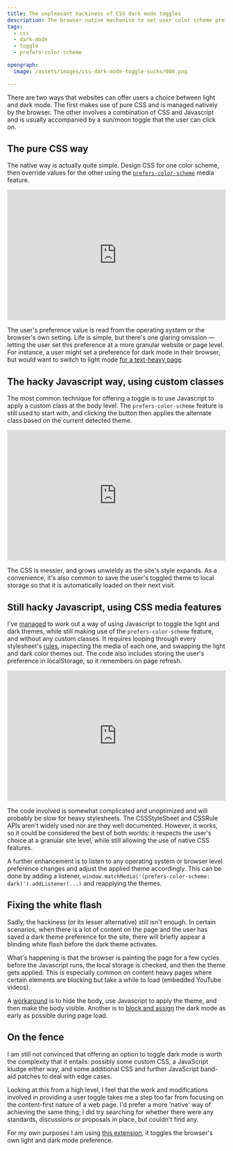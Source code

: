 ```yaml
---
title: The unpleasant hackiness of CSS dark mode toggles
description: The browser native mechanism to set user color scheme preference is at odds with user preference toggles.
tags:
  - css
  - dark-mode
  - toggle
  - prefers-color-scheme

opengraph:
  image: /assets/images/css-dark-mode-toggle-sucks/000.png

---
```


There are two ways that websites can offer users a choice between light and dark mode. The first makes use of pure CSS and is managed natively by the browser. The other involves a combination of CSS and Javascript and is usually accompanied by a sun/moon toggle that the user can click on. 

## The pure CSS way

The native way is actually quite simple. Design CSS for one color scheme, then override values for the other using the [`prefers-color-scheme`](https://developer.mozilla.org/en-US/docs/Web/CSS/@media/prefers-color-scheme) media feature. 



<iframe height="300" style="width: 100%;" scrolling="no" title="Dark mode Toggles - Pure CSS Way" src="https://codepen.io/mendhak/embed/myyWzPB?default-tab=" frameborder="no" loading="lazy" allowtransparency="true" allowfullscreen="true">
  See the Pen <a href="https://codepen.io/mendhak/pen/myyWzPB">
  Dark mode Toggles - Pure CSS Way</a> by mendhak (<a href="https://codepen.io/mendhak">@mendhak</a>)
  on <a href="https://codepen.io">CodePen</a>.
</iframe>


The user's preference value is read from the operating system or the browser's own setting. Life is simple, but there's one glaring omission — letting the user set this preference at a more granular website or page level. For instance, a user might set a preference for dark mode in their browser, but would want to switch to light mode [for a text-heavy page](https://graphicdesign.stackexchange.com/questions/15142/which-is-easier-on-the-eyes-dark-on-light-or-light-on-dark).  


## The hacky Javascript way, using custom classes

The most common technique for offering a toggle is to use Javascript to apply a custom class at the body level. The `prefers-color-scheme` feature is still used to start with, and clicking the button then applies the alternate class based on the current detected theme. 

<iframe height="300" style="width: 100%;" scrolling="no" title="Dark mode toggles - Hacky JS way" src="https://codepen.io/mendhak/embed/KwwWGgE?default-tab=" frameborder="no" loading="lazy" allowtransparency="true" allowfullscreen="true">
  See the Pen <a href="https://codepen.io/mendhak/pen/KwwWGgE">
  Dark mode toggles - Hacky JS way</a> by mendhak (<a href="https://codepen.io/mendhak">@mendhak</a>)
  on <a href="https://codepen.io">CodePen</a>.
</iframe>

The CSS is messier, and grows unwieldy as the site's style expands. As a convenience, it's also common to save the user's toggled theme to local storage so that it is automatically loaded on their next visit. 

## Still hacky Javascript, using CSS media features

I've [managed](https://stackoverflow.com/a/75124760/974369) to work out a way of using Javascript to toggle the light and dark themes, while still making use of the `prefers-color-scheme` feature, and without any custom classes. It requires looping through every stylesheet's [rules](https://developer.mozilla.org/en-US/docs/Web/API/CSSStyleSheet/cssRules), inspecting the media of each one, and swapping the light and dark color themes out. The code also includes storing the user's preference in localStorage, so it remembers on page refresh. 

<iframe height="300" style="width: 100%;" scrolling="no" title="Dark mode toggles - Hacky JS with CSS Media Features" src="https://codepen.io/mendhak/embed/ZYYeqKz?default-tab=" frameborder="no" loading="lazy" allowtransparency="true" allowfullscreen="true">
  See the Pen <a href="https://codepen.io/mendhak/pen/ZYYeqKz">
  Dark mode toggles - Hacky JS with CSS Media Features</a> by mendhak (<a href="https://codepen.io/mendhak">@mendhak</a>)
  on <a href="https://codepen.io">CodePen</a>.
</iframe>

The code involved is somewhat complicated and unoptimized and will probably be slow for heavy stylesheets. The CSSStyleSheet and CSSRule APIs aren't widely used nor are they well documented. However, it works, so it could be considered the best of both worlds: it respects the user's choice at a granular site level, while still allowing the use of native CSS features. 

A further enhancement is to listen to any operating system or browser level preference changes and adjust the applied theme accordingly. This can be done by adding a listener, `window.matchMedia('(prefers-color-scheme: dark)').addListener(...)` and reapplying the themes. 

## Fixing the white flash

Sadly, the hackiness (or its lesser alternative) still isn't enough. In certain scenarios, when there is a lot of content on the page and the user has saved a dark theme preference for the site, there will briefly appear a blinding white flash before the dark theme activates. 

What's happening is that the browser is painting the page for a few cycles before the Javascript runs, the local storage is checked, and then the theme gets applied. This is especially common on content heavy pages where certain elements are blocking but take a while to load (embedded YouTube videos). 

A [workaround](https://zwbetz.com/fix-the-white-flash-on-page-load-when-using-a-dark-theme-on-a-static-site/) is to hide the body, use Javascript to apply the theme, and then make the body visible. Another is to [block and assign](https://stackoverflow.com/questions/63033412/dark-mode-flickers-a-white-background-for-a-millisecond-on-reload) the dark mode as early as possible during page load. 

## On the fence

I am still not convinced that offering an option to toggle dark mode is worth the complexity that it entails: possibly some custom CSS, a JavaScript kludge either way, and some additional CSS and further JavaScript band-aid patches to deal with edge cases. 

Looking at this from a high level, I feel that the work and modifications involved in providing a user toggle takes me a step too far from focusing on the content-first nature of a web page. I'd prefer a more 'native' way of achieving the same thing; I did try searching for whether there were any standards, discussions or proposals in place, but couldn't find any. 

For my own purposes I am using [this extension](https://addons.mozilla.org/en-US/firefox/addon/toggle-dark-mode/), it toggles the browser's own light and dark mode preference. 
